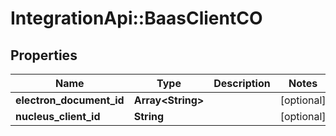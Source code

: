 # IntegrationApi::BaasClientCO

## Properties
Name | Type | Description | Notes
------------ | ------------- | ------------- | -------------
**electron_document_id** | **Array&lt;String&gt;** |  | [optional] 
**nucleus_client_id** | **String** |  | [optional] 


